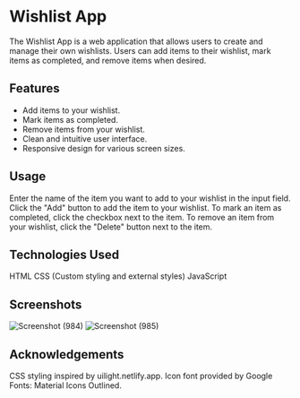 # Wishlist App

The Wishlist App is a web application that allows users to create and manage their own wishlists. 
Users can add items to their wishlist, mark items as completed, and remove items when desired.


## Features

- Add items to your wishlist.
- Mark items as completed.
- Remove items from your wishlist.
- Clean and intuitive user interface.
- Responsive design for various screen sizes.


## Usage
Enter the name of the item you want to add to your wishlist in the input field.
Click the "Add" button to add the item to your wishlist.
To mark an item as completed, click the checkbox next to the item.
To remove an item from your wishlist, click the "Delete" button next to the item.


## Technologies Used
HTML
CSS (Custom styling and external styles)
JavaScript


## Screenshots
![Screenshot (984)](https://github.com/vijaybrat/wishlist-development/assets/89268124/5645d040-6449-43f0-82ec-add1c9f37c3e)
![Screenshot (985)](https://github.com/vijaybrat/wishlist-development/assets/89268124/18ec2979-69fe-4d24-ae7f-783bee5743fd)


## Acknowledgements
CSS styling inspired by uilight.netlify.app.
Icon font provided by Google Fonts: Material Icons Outlined.
